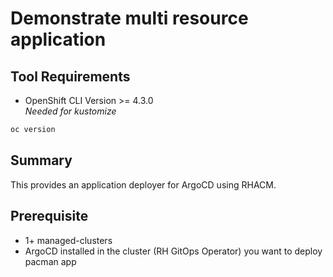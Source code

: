 # Demonstrate multi resource application
## Tool Requirements
- OpenShift CLI Version >= 4.3.0<br>_Needed for kustomize_
```bash
oc version
```

## Summary
This provides an application deployer for ArgoCD using RHACM. 

## Prerequisite
- 1+ managed-clusters
- ArgoCD installed in the cluster (RH GitOps Operator) you want to deploy pacman app
